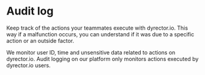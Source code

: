 # Audit log

Keep track of the actions your teammates execute with dyrector.io. This way if a malfunction occurs, you can understand if it was due to a specific action or an outside factor.

We monitor user ID, time and unsensitive data related to actions on dyrector.io. Audit logging on our platform only monitors actions executed by dyrector.io users.
